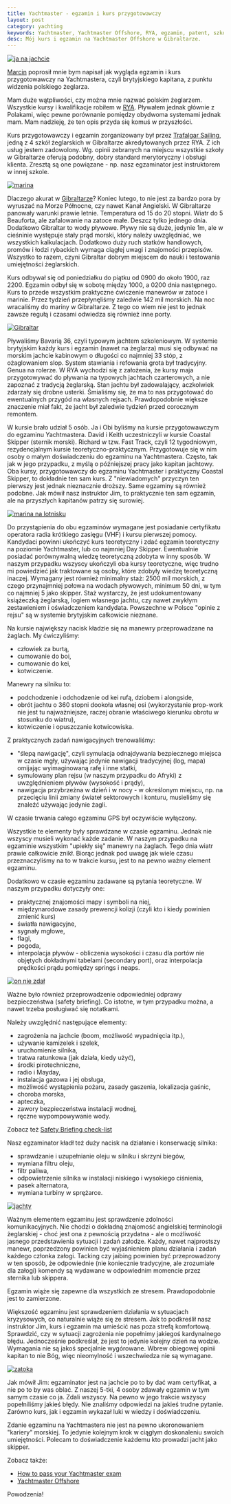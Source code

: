 ```yaml
---
title: Yachtmaster - egzamin i kurs przygotowawczy
layout: post
category: yachting
keywords: Yachtmaster, Yachtmaster Offshore, RYA, egzamin, patent, szkolenia, kursy, Gibraltar
desc: Mój kurs i egzamin na Yachtmaster Offshore w Gibraltarze.
---
```

[![ja na jachcie](/img/old/ym-exam-and-preparation/ja.jpg)](class:img-right)

[Marcin](http://joinus.pl/index.php/pl/blog-marcina.html) poprosił mnie bym napisał jak wygląda egzamin i kurs przygotowawczy na Yachtmastera, czyli brytyjskiego kapitana, z punktu widzenia polskiego żeglarza.

Mam duże wątpliwości, czy można mnie nazwać polskim żeglarzem. Wszystkie kursy i kwalifikacje robiłem w [RYA](http://www.rya.org.uk/). Pływałem jednak głównie z Polakami, więc pewne porównanie pomiędzy obydwoma systemami jednak mam.
Mam nadzieję, że ten opis przyda się komuś w przyszłości.

Kurs przygotowawczy i egzamin zorganizowany był przez [Trafalgar Sailing](http://trafalgarsailing.co.uk/), jedną z 4 szkół żeglarskich w Gibraltarze akredytowanych przez RYA. Z ich usług jestem zadowolony. Wg. opinii zebranych na miejscu wszystkie szkoły w Gibraltarze oferują podobny, dobry standard merytoryczny i obsługi klienta. Zresztą są one powiązane - np. nasz egzaminator jest instruktorem w innej szkole.

[![marina](/img/old/ym-exam-and-preparation/marina.jpg)](class:img-left)

Dlaczego akurat w [Gibraltarze](/gibraltar-miasto-tysiaca-i-jednej-armaty/)? Koniec lutego, to nie jest za bardzo pora by wyruszać na Morze Północne, czy nawet Kanał Angielski. 
W Gibraltarze panowały warunki prawie letnie. Temperatura od 15 do 20 stopni. Wiatr do 5 Beauforta, ale zafalowanie na zatoce małe. Deszcz tylko jednego dnia.
Dodatkowo Gibraltar to wody pływowe. Pływy nie są duże, jedynie 1m, ale w cieśninie występuje stały prąd morski, który należy uwzględniać, we wszystkich kalkulacjach.
Dodatkowo duży ruch statków handlowych, promów i łodzi rybackich wymaga ciągłej uwagi i znajomości przepisów.
Wszystko to razem, czyni Gibraltar dobrym miejscem do nauki i testowania umiejętności żeglarskich.

Kurs odbywał się od poniedziałku do piątku od 0900 do około 1900, raz 2200. Egzamin odbył się w sobotę między 1000, a 0200 dnia następnego.
Kurs to przede wszystkim praktyczne ćwiczenie manewrów w zatoce i marinie. Przez tydzień przepłynęliśmy zaledwie 142 mil morskich. 
Na noc wracaliśmy do mariny w Gibraltarze. Z tego co wiem nie jest to jednak zawsze regułą i czasami odwiedza się również inne porty.

[![Gibraltar](/img/old/ym-exam-and-preparation/gib.jpg)](class:img-right)

Pływaliśmy Bavarią 36, czyli typowym jachtem szkoleniowym. W systemie brytyjskim każdy kurs i egzamin (nawet na żeglarza) musi się odbywać na morskim jachcie kabinowym o długości co najmniej 33 stóp, z ożaglowaniem slop. System stawiania i refowania grota był tradycyjny. Genua na rolerze. 
W RYA wychodzi się z założenia, że kursy maja przygotowywać do pływania na typowych jachtach czarterowych, a nie zapoznać z tradycją żeglarską.
Stan jachtu był zadowalający, aczkolwiek zdarzały się drobne usterki. Śmialiśmy się, że ma to nas przygotować do ewentualnych przygód na własnych rejsach. Prawdopodobnie większe znaczenie miał fakt, że jacht był zaledwie tydzień przed corocznym remontem.

W kursie brało udział 5 osób. Ja i Obi byliśmy na kursie przygotowawczym do egzaminu Yachtmastera. David i Keith uczestniczyli w kursie Coastal Skipper (sternik morski). Richard w tzw. Fast Track, czyli 12 tygodniowym, rezydencjalnym kursie teoretyczno-praktycznym. Przygotowuje się w nim osoby o małym doświadczeniu do egzaminu na Yachtmastera. Często, tak jak w jego przypadku, z myślą o późniejszej pracy jako kapitan jachtowy.
Oba kursy, przygotowawczy do egzaminu Yachtmaster i praktyczny Coastal Skipper, to dokładnie ten sam kurs. Z "niewiadomych" przyczyn ten pierwszy jest jednak nieznacznie droższy.
Same egzaminy są również podobne. Jak mówił nasz instruktor Jim, to praktycznie ten sam egzamin, ale na przyszłych kapitanów patrzy się surowiej.

[![marina na lotnisku](/img/old/ym-exam-and-preparation/samolot.jpg)](class:img-left)

Do przystąpienia do obu egzaminów wymagane jest posiadanie certyfikatu operatora radia krótkiego zasięgu (VHF) i kursu pierwszej pomocy.
Kandydaci powinni ukończyć kurs teoretyczny i zdać egzamin teoretyczny na poziomie Yachtmaster, lub co najmniej Day Skipper. Ewentualnie posiadać porównywalną wiedzę teoretyczną zdobyta w inny sposób. W naszym przypadku wszyscy ukończyli oba kursy teoretyczne, więc trudno mi powiedzieć jak traktowane są osoby, które zdobyły wiedzę teoretyczną inaczej.
Wymagany jest również minimalny staż: 2500 mil morskich, z czego przynajmniej połowa na wodach pływowych, minimum 50 dni, w tym co najmniej 5 jako skipper. 
Staż wystarczy, że jest udokumentowany książeczką żeglarską, logiem własnego jachtu, czy nawet zwykłym zestawieniem i oświadczeniem kandydata. Powszechne w Polsce "opinie z rejsu" są w systemie brytyjskim całkowicie nieznane.

Na kursie największy nacisk kładzie się na manewry przeprowadzane na żaglach. My ćwiczyliśmy:

* człowiek za burtą,
* cumowanie do boi,
* cumowanie do kei,
* kotwiczenie.

Manewry na silniku to:

* podchodzenie i odchodzenie od kei rufą, dziobem i alongside,
* obrót jachtu o 360 stopni dookoła własnej osi (wykorzystanie prop-work nie jest tu najważniejsze, raczej obranie właściwego kierunku obrotu w stosunku do wiatru),
* kotwiczenie i opuszczanie kotwicowiska.

Z praktycznych zadań nawigacyjnych trenowaliśmy:

* "ślepą nawigację", czyli symulacja odnajdywania bezpiecznego miejsca w czasie mgły, używając jedynie nawigacji tradycyjnej (log, mapa) omijając wyimaginowaną rafę i inne statki,
* symulowany plan rejsu (w naszym przypadku do Afryki) z uwzględnieniem pływów (wysokość i prądy),
* nawigacja przybrzeżna w dzień i w nocy - w określonym miejscu, np. na przecięciu linii zmiany świateł sektorowych i konturu, musieliśmy się znaleźć używając jedynie żagli.

W czasie trwania całego egzaminu GPS był oczywiście wyłączony.

Wszystkie te elementy były sprawdzane w czasie egzaminu. Jednak nie wszyscy musieli wykonać każde zadanie. W naszym przypadku na egzaminie wszystkim "upiekły się" manewry na żaglach. Tego dnia wiatr prawie całkowicie znikł. Biorąc jednak pod uwagę jak wiele czasu przeznaczyliśmy na to w trakcie kursu, jest to na pewno ważny element egzaminu.

Dodatkowo w czasie egzaminu zadawane są pytania teoretyczne. W naszym przypadku dotyczyły one:

* praktycznej znajomości mapy i symboli na niej,
* międzynarodowe zasady prewencji kolizji (czyli kto i kiedy powinien zmienić kurs)
* światła nawigacyjne,
* sygnały mgłowe,
* flagi,
* pogoda,
* interpolacja pływów - obliczenia wysokości i czasu dla portów nie objętych dokładnymi tabelami (secondary port), oraz interpolacja prędkości prądu pomiędzy springs i neaps.

[![on nie zdał](/img/old/ym-exam-and-preparation/latarnia.jpg)](class:img-right)

Ważne było również przeprowadzenie odpowiedniej odprawy bezpieczeństwa (safety briefing). Co istotne, w tym przypadku można, a nawet trzeba posługiwać się notatkami.

Należy uwzględnić następujące elementy:

* zagrożenia na jachcie (boom, możliwość wypadnięcia itp.),
* używanie kamizelek i szelek,
* uruchomienie silnika,
* tratwa ratunkowa (jak działa, kiedy użyć),
* środki pirotechniczne,
* radio i Mayday,
* instalacja gazowa i jej obsługa,
* możliwość wystąpienia pożaru, zasady gaszenia, lokalizacja gaśnic,
* choroba morska,
* apteczka,
* zawory bezpieczeństwa instalacji wodnej,
* ręczne wypompowywanie wody.

Zobacz też [Safety Briefing check-list](/safety-briefing)  

Nasz egzaminator kładł też duży nacisk na działanie i konserwację silnika:

* sprawdzanie i uzupełnianie oleju w silniku i skrzyni biegów,
* wymiana filtru oleju,
* filtr paliwa,
* odpowietrzenie silnika w instalacji niskiego i wysokiego ciśnienia,
* pasek alternatora,
* wymiana turbiny w sprężarce.

[![jachty](/img/old/ym-exam-and-preparation/jachty.jpg)](class:img-left)

Ważnym elementem egzaminu jest sprawdzenie zdolności komunikacyjnych. Nie chodzi o dokładną znajomość angielskiej terminologii żeglarskiej - choć jest ona z pewnością przydatna - ale o możliwość jasnego przedstawienia sytuacji i zadań załodze. 
Każdy, nawet najprostszy manewr, poprzedzony powinien być wyjaśnieniem planu działania i zadań każdego członka załogi. Tacking czy jaibing powinien być przeprowadzony w ten sposób, że odpowiednie (nie koniecznie tradycyjne, ale zrozumiałe dla załogi) komendy są wydawane w odpowiednim momencie przez sternika lub skippera.

Egzamin wiąże się zapewne dla wszystkich ze stresem. Prawdopodobnie jest to zamierzone.

Większość egzaminu jest sprawdzeniem działania w sytuacjach kryzysowych, co naturalnie wiąże się ze stresem. Jak to podkreślił nasz instruktor Jim, kurs i egzamin ma umieścić nas poza strefą komfortową. Sprawdzić, czy w sytuacji zagrożenia nie popełnimy jakiegoś kardynalnego błędu.
Jednocześnie podkreślał, że jest to jedynie kolejny dzień na wodzie. Wymagania nie są jakoś specjalnie wygórowane. Wbrew obiegowej opinii kapitan to nie Bóg, więc nieomylność i wszechwiedza nie są wymagane.

[![zatoka](/img/old/ym-exam-and-preparation/zatoka.jpg)](class:img-right)

Jak mówił Jim: egzaminator jest na jachcie po to by dać wam certyfikat, a nie po to by was oblać. Z naszej 5-tki, 4 osoby zdawały egzamin w tym samym czasie co ja. Zdali wszyscy.
Na pewno w jego trakcie wszyscy popełniliśmy jakieś błędy. Nie znaliśmy odpowiedzi na jakieś trudne pytanie. Zarówno kurs, jak i egzamin wykazał luki w wiedzy i doświadczeniu.

Zdanie egzaminu na Yachtmastera nie jest na pewno ukoronowaniem "kariery" morskiej. To jedynie kolejnym krok w ciągłym doskonaleniu swoich umiejętności.
Polecam to doświadczenie każdemu kto prowadzi jacht jako skipper.

Zobacz także:   

* [How to pass your Yachtmaster exam](http://www.rya.org.uk/coursestraining/exams/Pages/howtopassyourexam.aspx)  
* [Yachtmaster Offshore](http://www.rya.org.uk/coursestraining/exams/Pages/Yachtmasteroffshore.aspx)  

Powodzenia!
